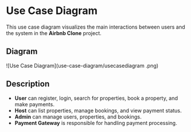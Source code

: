 # Use Case Diagram

This use case diagram visualizes the main interactions between users and the system in the **Airbnb Clone** project.

## Diagram

![Use Case Diagram](use-case-diagram/usecasediagram .png)

## Description

- **User** can register, login, search for properties, book a property, and make payments.  
- **Host** can list properties, manage bookings, and view payment status.  
- **Admin** can manage users, properties, and bookings.  
- **Payment Gateway** is responsible for handling payment processing.
